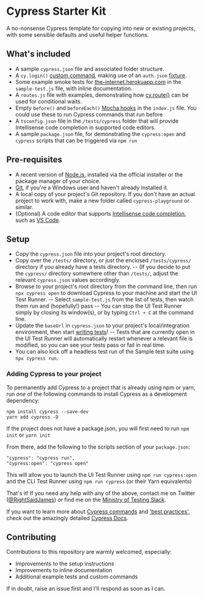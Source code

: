 # Cypress Starter Kit

A no-nonsense Cypress template for copying into new or existing projects, with some sensible defaults and useful helper functions.

## What's included

- A sample `cypress.json` file and associated folder structure.
- A `cy.login()` [custom command](https://docs.cypress.io/api/cypress-api/custom-commands.html), making use of an `auth.json` [fixture](https://docs.cypress.io/api/commands/fixture.html).
- Some example smoke tests for [the-internet.herokuapp.com](https://the-internet.herokuapp.com/) in the `sample-test.js` file, with inline documentation.
- A `routes.js` file with examples, demonstrating how [cy.route()](https://docs.cypress.io/api/commands/route.html) can be used for conditional waits.
- Empty `before()` and `beforeEach()` [Mocha hooks](https://docs.cypress.io/guides/core-concepts/writing-and-organizing-tests.html#Hooks) in the `index.js` file. You could use these to run Cypress commands that run before
- A `tsconfig.json` file in the `/tests/cypress` folder that will provide Intellisense code completion in supported code editors.
- A sample `package.json` file, for demonstrating the `cypress:open` and `cypress` scripts that can be triggered via `npm run`

## Pre-requisites

- A recent version of [Node.js](https://nodejs.org/en/), installed via the official installer or the package manager of your choice.
- [Git](https://git-scm.com/), if you're a Windows user and haven't already installed it.
- A local copy of your project's Git repository. If you don't have an actual project to work with, make a new folder called `cypress-playground` or similar.
- (Optional) A code editor that supports [Intellisense code completion](https://docs.cypress.io/guides/tooling/IDE-integration.html#Intelligent-Code-Completion), such as [VS Code](https://code.visualstudio.com/).

## Setup

- Copy the `cypress.json` file into your project's root directory.
- Copy over the `/tests/` directory, or just the enclosed `/tests/cypress/` directory if you already have a tests directory.
  -- (If you decide to put the `cypress/` directory somewhere other than `/tests/`, adjust the relevant `cypress.json` values accordingly.
- Browse to your project's root directory from the command line, then run `npx cypress open` to download Cypress to your machine and start the UI Test Runner.
  -- Select `sample-test.js` from the list of tests, then watch them run and (hopefully!) pass
  -- You can stop the UI Test Runner simply by closing its window(s), or by typing `Ctrl + C` at the command line.
- Update the `baseUrl` in `cypress.json` to your project's local/integration environment, then start [writing tests](https://docs.cypress.io/guides/getting-started/writing-your-first-test.html)!
  -- Tests that are currently open in the UI Test Runner will automatically restart whenever a relevant file is modified, so you can see your tests pass or fail in real time.
- You can also kick off a headless test run of the Sample test suite using `npx cypress run`.

### Adding Cypress to your project

To permanently add Cypress to a project that is already using npm or yarn, run _one_ of the following commands to install Cypress as a development dependency:

```
npm install cypress --save-dev
yarn add cypress -D
```

If the project does not have a package.json, you will first need to run `npm init` or `yarn init`

From there, add the following to the scripts section of your `package.json`:
```
"cypress": "cypress run",
"cypress:open": "cypress open"
```

This will allow you to launch the UI Test Runner using `npm run cypress:open` and the CLI Test Runner using `npm run cypress` (or their Yarn equivalents)

That's it! If you need any help with any of the above, contact me on Twitter ([@RightSaidJames](https://twitter.com/rightsaidjames)) or find me on the [Ministry of Testing Slack](https://www.ministryoftesting.com/slack_invite). 

If you want to learn more about [Cypress commands](https://docs.cypress.io/api/commands/get.html) and ['best practices'](https://docs.cypress.io/guides/references/best-practices.html), check out the amazingly detailed [Cypress Docs](https://docs.cypress.io/).

## Contributing

Contributions to this repository are warmly welcomed, especially:
- Improvements to the setup instructions
- Improvements to inline documentation 
- Additional example tests and custom commands

If in doubt, raise an issue first and I'll respond as soon as I can.